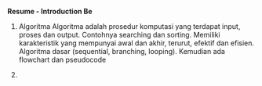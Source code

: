 **Resume - Introduction Be**

1. Algoritma
   Algoritma adalah prosedur komputasi yang terdapat input, proses dan output. Contohnya searching dan sorting. Memiliki karakteristik yang mempunyai awal dan akhir, 
   terurut, efektif dan efisien. Algoritma dasar (sequential, branching, looping). Kemudian ada flowchart dan pseudocode

2. 
